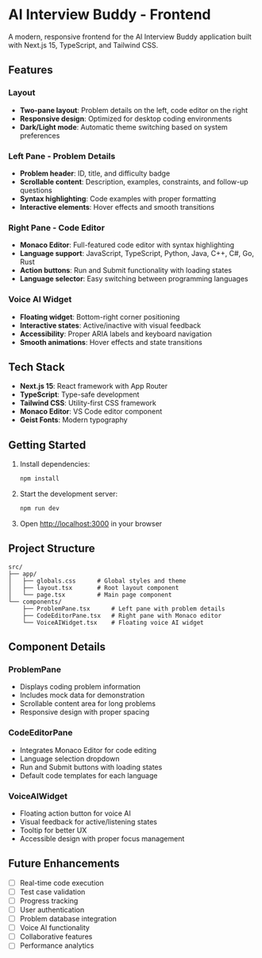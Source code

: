 # AI Interview Buddy - Frontend

A modern, responsive frontend for the AI Interview Buddy application built with Next.js 15, TypeScript, and Tailwind CSS.

## Features

### Layout
- **Two-pane layout**: Problem details on the left, code editor on the right
- **Responsive design**: Optimized for desktop coding environments
- **Dark/Light mode**: Automatic theme switching based on system preferences

### Left Pane - Problem Details
- **Problem header**: ID, title, and difficulty badge
- **Scrollable content**: Description, examples, constraints, and follow-up questions
- **Syntax highlighting**: Code examples with proper formatting
- **Interactive elements**: Hover effects and smooth transitions

### Right Pane - Code Editor
- **Monaco Editor**: Full-featured code editor with syntax highlighting
- **Language support**: JavaScript, TypeScript, Python, Java, C++, C#, Go, Rust
- **Action buttons**: Run and Submit functionality with loading states
- **Language selector**: Easy switching between programming languages

### Voice AI Widget
- **Floating widget**: Bottom-right corner positioning
- **Interactive states**: Active/inactive with visual feedback
- **Accessibility**: Proper ARIA labels and keyboard navigation
- **Smooth animations**: Hover effects and state transitions

## Tech Stack

- **Next.js 15**: React framework with App Router
- **TypeScript**: Type-safe development
- **Tailwind CSS**: Utility-first CSS framework
- **Monaco Editor**: VS Code editor component
- **Geist Fonts**: Modern typography

## Getting Started

1. Install dependencies:
   ```bash
   npm install
   ```

2. Start the development server:
   ```bash
   npm run dev
   ```

3. Open [http://localhost:3000](http://localhost:3000) in your browser

## Project Structure

```
src/
├── app/
│   ├── globals.css      # Global styles and theme
│   ├── layout.tsx       # Root layout component
│   └── page.tsx         # Main page component
└── components/
    ├── ProblemPane.tsx      # Left pane with problem details
    ├── CodeEditorPane.tsx   # Right pane with Monaco editor
    └── VoiceAIWidget.tsx    # Floating voice AI widget
```

## Component Details

### ProblemPane
- Displays coding problem information
- Includes mock data for demonstration
- Scrollable content area for long problems
- Responsive design with proper spacing

### CodeEditorPane
- Integrates Monaco Editor for code editing
- Language selection dropdown
- Run and Submit buttons with loading states
- Default code templates for each language

### VoiceAIWidget
- Floating action button for voice AI
- Visual feedback for active/listening states
- Tooltip for better UX
- Accessible design with proper focus management

## Future Enhancements

- [ ] Real-time code execution
- [ ] Test case validation
- [ ] Progress tracking
- [ ] User authentication
- [ ] Problem database integration
- [ ] Voice AI functionality
- [ ] Collaborative features
- [ ] Performance analytics
